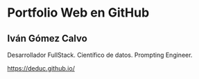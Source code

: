 # Portfolio Web en GitHub

## Iván Gómez Calvo

Desarrollador FullStack.
Científico de datos.
Prompting Engineer.

https://deduc.github.io/
